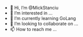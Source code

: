 - 👋 Hi, I’m @MickStanciu
- 👀 I’m interested in ...
- 🌱 I’m currently learning GoLang
- 💞️ I’m looking to collaborate on ...
- 📫 How to reach me ...

<!---
MickStanciu/MickStanciu is a ✨ special ✨ repository because its `README.md` (this file) appears on your GitHub profile.
You can click the Preview link to take a look at your changes.
--->
